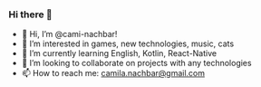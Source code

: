 ### Hi there 👋




- 👋 Hi, I’m @cami-nachbar!
- 👀 I’m interested in games, new technologies, music, cats
- 🌱 I’m currently learning English, Kotlin, React-Native
- 💞️ I’m looking to collaborate on projects with any technologies
- 📫 How to reach me: camila.nachbar@gmail.com
